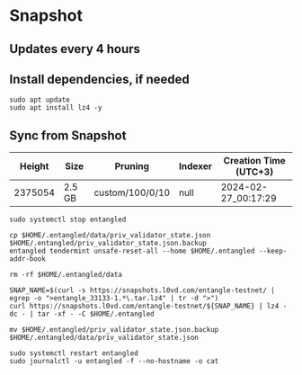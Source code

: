 # Snapshot

## Updates every 4 hours

## Install dependencies, if needed
```
sudo apt update
sudo apt install lz4 -y
```

## Sync from Snapshot  
| Height  | Size | Pruning | Indexer | Creation Time (UTC+3) |
| --------- | --------- | --------- | --------- | --------- |
| 2375054  | 2.5 GB  | custom/100/0/10 | null | 2024-02-27_00:17:29 |

```
sudo systemctl stop entangled

cp $HOME/.entangled/data/priv_validator_state.json $HOME/.entangled/priv_validator_state.json.backup
entangled tendermint unsafe-reset-all --home $HOME/.entangled --keep-addr-book

rm -rf $HOME/.entangled/data 

SNAP_NAME=$(curl -s https://snapshots.l0vd.com/entangle-testnet/ | egrep -o ">entangle_33133-1.*\.tar.lz4" | tr -d ">")
curl https://snapshots.l0vd.com/entangle-testnet/${SNAP_NAME} | lz4 -dc - | tar -xf - -C $HOME/.entangled

mv $HOME/.entangled/priv_validator_state.json.backup $HOME/.entangled/data/priv_validator_state.json

sudo systemctl restart entangled
sudo journalctl -u entangled -f --no-hostname -o cat